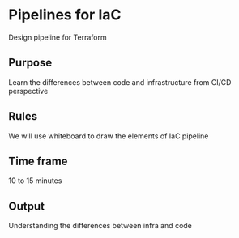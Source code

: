 # Pipelines for IaC

Design pipeline for Terraform

## Purpose

Learn the differences between code and infrastructure from CI/CD perspective

## Rules

We will use whiteboard to draw the elements of IaC pipeline

## Time frame

10 to 15 minutes

## Output

Understanding the differences between infra and code
